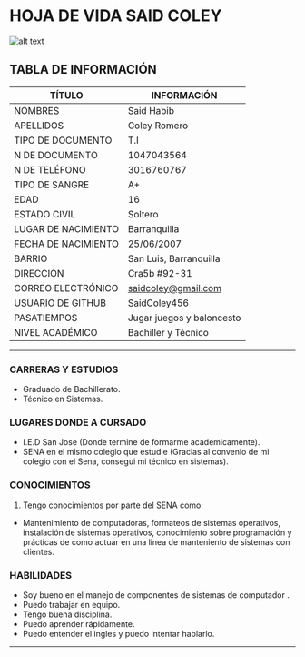 # HOJA DE VIDA SAID COLEY

![alt text](me.jpg)
## TABLA DE INFORMACIÓN

| TÍTULO | INFORMACIÓN |
| --- | --- |
| NOMBRES | Said Habib |
| APELLIDOS | Coley Romero |
| TIPO DE DOCUMENTO | T.I |
| N DE DOCUMENTO | 1047043564 |
| N DE TELÉFONO | 3016760767 |
| TIPO DE SANGRE | A+ |
| EDAD | 16 |
| ESTADO CIVIL | Soltero |
| LUGAR DE NACIMIENTO | Barranquilla |
| FECHA DE NACIMIENTO | 25/06/2007 |
| BARRIO | San Luis, Barranquilla |
| DIRECCIÓN | Cra5b #92-31 |
| CORREO ELECTRÓNICO | saidcoley@gmail.com |
| USUARIO DE GITHUB | SaidColey456 |
| PASATIEMPOS | Jugar juegos y baloncesto |
| NIVEL ACADÉMICO | Bachiller y Técnico |

***

### CARRERAS Y ESTUDIOS

* Graduado de Bachillerato.
* Técnico en Sistemas.

### LUGARES DONDE A CURSADO

* I.E.D San Jose (Donde termine de formarme academicamente).
* SENA en el mismo colegio que estudie (Gracias al convenio de mi colegio con el Sena, consegui mi técnico en sistemas).

### CONOCIMIENTOS

1. Tengo conocimientos por parte del SENA como:

* Mantenimiento de computadoras, formateos de sistemas operativos, instalación de sistemas operativos, conocimiento sobre programación y prácticas de como actuar en una linea de manteniento de sistemas con clientes.

### HABILIDADES

* Soy bueno en el manejo de componentes de sistemas de computador .
* Puedo trabajar en equipo.
* Tengo buena disciplina.
* Puedo aprender rápidamente.
* Puedo entender el ingles y puedo intentar hablarlo.
***